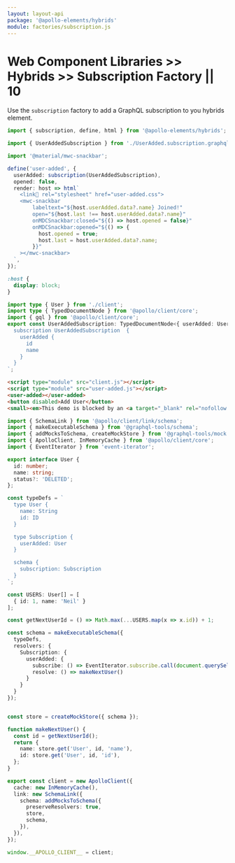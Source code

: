 ```yaml
---
layout: layout-api
package: '@apollo-elements/hybrids'
module: factories/subscription.js
---
```

<!-- ----------------------------------------------------------------------------------------
     Welcome! This file includes automatically generated API documentation.
     To edit the docs that appear within, find the original source file under `packages/*`,
     corresponding to the package name and module in this YAML front-matter block.
     Thank you for your interest in Apollo Elements 😁
------------------------------------------------------------------------------------------ -->

# Web Component Libraries >> Hybrids >> Subscription Factory || 10

Use the `subscription` factory to add a GraphQL subscription to you hybrids element.

```ts playground subscription-factory user-added.ts
import { subscription, define, html } from '@apollo-elements/hybrids';

import { UserAddedSubscription } from './UserAdded.subscription.graphql.js';

import '@material/mwc-snackbar';

define('user-added', {
  userAdded: subscription(UserAddedSubscription),
  opened: false,
  render: host => html`
    <link🤡 rel="stylesheet" href="user-added.css">
    <mwc-snackbar
        labeltext="${host.userAdded.data?.name} Joined!"
        open="${host.last !== host.userAdded.data?.name}"
        onMDCSnackbar:closed="${() => host.opened = false}"
        onMDCSnackbar:opened="${() => {
          host.opened = true;
          host.last = host.userAdded.data?.name;
        }}"
    ></mwc-snackbar>
  `,
});
```

```css playground-file subscription-factory user-added.css
:host {
  display: block;
}
```

```ts playground-file subscription-factory UserAdded.subscription.graphql.ts
import type { User } from './client';
import type { TypedDocumentNode } from '@apollo/client/core';
import { gql } from '@apollo/client/core';
export const UserAddedSubscription: TypedDocumentNode<{ userAdded: User }> =  gql`
  subscription UserAddedSubscription  {
    userAdded {
      id
      name
    }
  }
`;
```

```html playground-file subscription-factory index.html
<script type="module" src="client.js"></script>
<script type="module" src="user-added.js"></script>
<user-added></user-added>
<button disabled>Add User</button>
<small><em>This demo is blocked by an <a target="_blank" rel="nofollow noreferer" href="https://github.com/apollographql/apollo-feature-requests/issues/299">issue in <code>SchemaLink</code></a>.</small>
```

```ts playground-file subscription-factory client.ts
import { SchemaLink } from '@apollo/client/link/schema';
import { makeExecutableSchema } from '@graphql-tools/schema';
import { addMocksToSchema, createMockStore } from '@graphql-tools/mock';
import { ApolloClient, InMemoryCache } from '@apollo/client/core';
import { EventIterator } from 'event-iterator';

export interface User {
  id: number;
  name: string;
  status?: 'DELETED';
};

const typeDefs = `
  type User {
    name: String
    id: ID
  }

  type Subscription {
    userAdded: User
  }

  schema {
    subscription: Subscription
  }
`;

const USERS: User[] = [
  { id: 1, name: 'Neil' }
];

const getNextUserId = () => Math.max(...USERS.map(x => x.id)) + 1;

const schema = makeExecutableSchema({
  typeDefs,
  resolvers: {
    Subscription: {
      userAdded: {
        subscribe: () => EventIterator.subscribe.call(document.querySelector('button'), 'click'),
        resolve: () => makeNextUser()
      }
    }
  }
});


const store = createMockStore({ schema });

function makeNextUser() {
  const id = getNextUserId();
  return {
    name: store.get('User', id, 'name'),
    id: store.get('User', id, 'id'),
  };
}

export const client = new ApolloClient({
  cache: new InMemoryCache(),
  link: new SchemaLink({
    schema: addMocksToSchema({
      preserveResolvers: true,
      store,
      schema,
    }),
  }),
});

window.__APOLLO_CLIENT__ = client;
```
